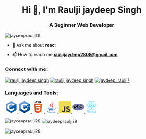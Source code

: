 <h1 align="center">Hi 👋, I'm Raulji jaydeep Singh</h1>
<h3 align="center">A Beginner Web Developer</h3>
<p align="left"> <img src="https://komarev.com/ghpvc/?username=jaydeepraulji28&label=Profile%20views&color=0e75b6&style=flat" alt="jaydeepraulji28" /> </p>

- 💬 Ask me about **react**

- 📫 How to reach me **rauljijaydeep2808@gmail.com**

<h3 align="left">Connect with me:</h3>
<p align="left">
<a href="https://linkedin.com/in/raulji jaydeep singh" target="blank"><img align="center" src="https://raw.githubusercontent.com/rahuldkjain/github-profile-readme-generator/master/src/images/icons/Social/linked-in-alt.svg" alt="raulji jaydeep singh" height="30" width="40" /></a>
<a href="https://fb.com/raulji jaydeep singh" target="blank"><img align="center" src="https://raw.githubusercontent.com/rahuldkjain/github-profile-readme-generator/master/src/images/icons/Social/facebook.svg" alt="raulji jaydeep singh" height="30" width="40" /></a>
<a href="https://instagram.com/jaydeep_raulji7" target="blank"><img align="center" src="https://raw.githubusercontent.com/rahuldkjain/github-profile-readme-generator/master/src/images/icons/Social/instagram.svg" alt="jaydeep_raulji7" height="30" width="40" /></a>
</p>

<h3 align="left">Languages and Tools:</h3>
<p align="left"> <a href="https://www.cprogramming.com/" target="_blank" rel="noreferrer"> <img src="https://raw.githubusercontent.com/devicons/devicon/master/icons/c/c-original.svg" alt="c" width="40" height="40"/> </a> <a href="https://www.w3schools.com/cpp/" target="_blank" rel="noreferrer"> <img src="https://raw.githubusercontent.com/devicons/devicon/master/icons/cplusplus/cplusplus-original.svg" alt="cplusplus" width="40" height="40"/> </a> <a href="https://www.w3.org/html/" target="_blank" rel="noreferrer"> <img src="https://raw.githubusercontent.com/devicons/devicon/master/icons/html5/html5-original-wordmark.svg" alt="html5" width="40" height="40"/> </a> <a href="https://www.java.com" target="_blank" rel="noreferrer"> <img src="https://raw.githubusercontent.com/devicons/devicon/master/icons/java/java-original.svg" alt="java" width="40" height="40"/> </a> <a href="https://developer.mozilla.org/en-US/docs/Web/JavaScript" target="_blank" rel="noreferrer"> <img src="https://raw.githubusercontent.com/devicons/devicon/master/icons/javascript/javascript-original.svg" alt="javascript" width="40" height="40"/> </a> <a href="https://www.php.net" target="_blank" rel="noreferrer"> <img src="https://raw.githubusercontent.com/devicons/devicon/master/icons/php/php-original.svg" alt="php" width="40" height="40"/> </a> <a href="https://reactjs.org/" target="_blank" rel="noreferrer"> <img src="https://raw.githubusercontent.com/devicons/devicon/master/icons/react/react-original-wordmark.svg" alt="react" width="40" height="40"/> </a> </p>



<p><img align="left" src="https://github-readme-stats.vercel.app/api/top-langs?username=jaydeepraulji28&show_icons=true&locale=en&layout=compact" alt="jaydeepraulji28" /></p>

<p>&nbsp;<img align="center" src="https://github-readme-stats.vercel.app/api?username=jaydeepraulji28&show_icons=true&locale=en" alt="jaydeepraulji28" /></p>

<p><img align="center" src="https://github-readme-streak-stats.herokuapp.com/?user=jaydeepraulji28&" alt="jaydeepraulji28" /></p>
